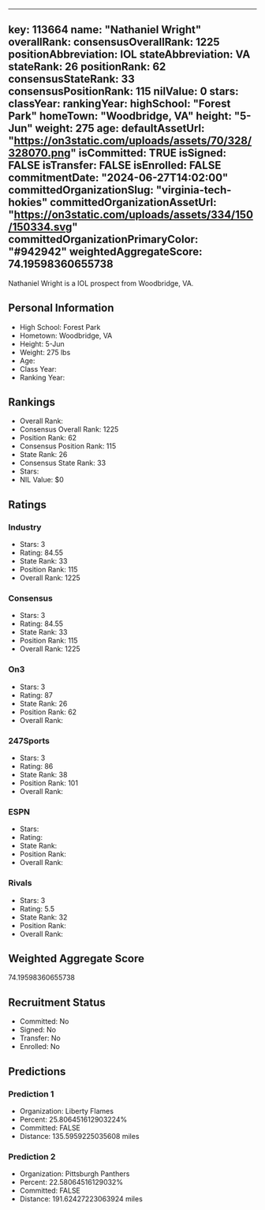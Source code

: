 ---
  key: 113664
  name: "Nathaniel Wright"
  overallRank: 
  consensusOverallRank: 1225
  positionAbbreviation: IOL
  stateAbbreviation: VA
  stateRank: 26
  positionRank: 62
  consensusStateRank: 33
  consensusPositionRank: 115
  nilValue: 0
  stars: 
  classYear: 
  rankingYear: 
  highSchool: "Forest Park"
  homeTown: "Woodbridge, VA"
  height: "5-Jun"
  weight: 275
  age: 
  defaultAssetUrl: "https://on3static.com/uploads/assets/70/328/328070.png"
  isCommitted: TRUE
  isSigned: FALSE
  isTransfer: FALSE
  isEnrolled: FALSE
  commitmentDate: "2024-06-27T14:02:00"
  committedOrganizationSlug: "virginia-tech-hokies"
  committedOrganizationAssetUrl: "https://on3static.com/uploads/assets/334/150/150334.svg"
  committedOrganizationPrimaryColor: "#942942"
  weightedAggregateScore: 74.19598360655738
  ---
  
  Nathaniel Wright is a IOL prospect from Woodbridge, VA.
  
  ## Personal Information
  - High School: Forest Park
  - Hometown: Woodbridge, VA
  - Height: 5-Jun
  - Weight: 275 lbs
  - Age: 
  - Class Year: 
  - Ranking Year: 
  
  ## Rankings
  - Overall Rank: 
  - Consensus Overall Rank: 1225
  - Position Rank: 62
  - Consensus Position Rank: 115
  - State Rank: 26
  - Consensus State Rank: 33
  - Stars: 
  - NIL Value: $0
  
  ## Ratings
  
  ### Industry
  - Stars: 3
  - Rating: 84.55
  - State Rank: 33
  - Position Rank: 115
  - Overall Rank: 1225
  
  ### Consensus
  - Stars: 3
  - Rating: 84.55
  - State Rank: 33
  - Position Rank: 115
  - Overall Rank: 1225
  
  ### On3
  - Stars: 3
  - Rating: 87
  - State Rank: 26
  - Position Rank: 62
  - Overall Rank: 
  
  ### 247Sports
  - Stars: 3
  - Rating: 86
  - State Rank: 38
  - Position Rank: 101
  - Overall Rank: 
  
  ### ESPN
  - Stars: 
  - Rating: 
  - State Rank: 
  - Position Rank: 
  - Overall Rank: 
  
  ### Rivals
  - Stars: 3
  - Rating: 5.5
  - State Rank: 32
  - Position Rank: 
  - Overall Rank: 
  
  ## Weighted Aggregate Score
  74.19598360655738
  
  ## Recruitment Status
  - Committed: No
  - Signed: No
  - Transfer: No
  - Enrolled: No
  
  
  
  ## Predictions
  
  ### Prediction 1
  - Organization: Liberty Flames
  - Percent: 25.806451612903224%
  - Committed: FALSE
  - Distance: 135.5959225035608 miles
  
  ### Prediction 2
  - Organization: Pittsburgh Panthers
  - Percent: 22.58064516129032%
  - Committed: FALSE
  - Distance: 191.62427223063924 miles
  